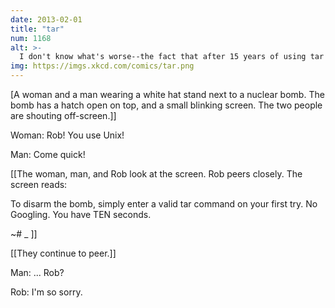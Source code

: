 ```yaml
---
date: 2013-02-01
title: "tar"
num: 1168
alt: >-
  I don't know what's worse--the fact that after 15 years of using tar I still can't keep the flags straight, or that after 15 years of technological advancement I'm still mucking with tar flags that were 15 years old when I started.
img: https://imgs.xkcd.com/comics/tar.png
---
```

[A woman and a man wearing a white hat stand next to a nuclear bomb. The bomb has a hatch open on top, and a small blinking screen. The two people are shouting off-screen.]]

Woman: Rob! You use Unix! 

Man: Come quick! 

[[The woman, man, and Rob look at the screen. Rob peers closely. The screen reads: 

To disarm the bomb, simply enter a valid tar command on your first try. No Googling. You have TEN seconds. 

~# _ ]]

[[They continue to peer.]]

Man: ... Rob? 

Rob: I'm so sorry. 


